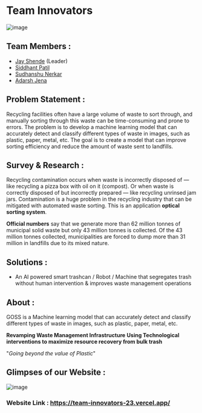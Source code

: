 # Team Innovators
![image](https://user-images.githubusercontent.com/77800620/217883199-3d1b38d2-efd7-426e-8a67-a9dd70c2cc71.png)

## Team Members :
- [Jay Shende](https://github.com/JayShende) (Leader) 
- [Siddhant Patil](https://github.com/Siddhant-Patil0203)
- [Sudhanshu Nerkar](https://github.com/Sudnerkar23)
- [Adarsh Jena](https://github.com/adarshnjena)

## Problem Statement :
Recycling facilities often have a large volume of waste to sort through, and manually sorting
through this waste can be time-consuming and prone to errors. The problem is to develop a
machine learning model that can accurately detect and classify different types of waste in
images, such as plastic, paper, metal, etc. The goal is to create a model that can improve
sorting efficiency and reduce the amount of waste sent to landfills.

## Survey & Research :
Recycling contamination occurs when waste is incorrectly disposed of — like recycling a pizza box with oil on it (compost). Or when waste is correctly disposed of but incorrectly prepared — like recycling unrinsed jam jars.
Contamination is a huge problem in the recycling industry that can be mitigated with automated waste sorting. This is an application **optical sorting system**.

**Official numbers** say that we generate more than 62 million tonnes of municipal solid waste but only 43 million tonnes is collected. Of the 43 million tonnes collected, municipalities are forced to dump more than 31 million in landfills due to its mixed nature.


## Solutions :
- An AI powered smart trashcan / Robot / Machine that segregates trash without human intervention & improves waste management operations

## About :
GOSS is a Machine learning model that can accurately detect
and classify different types of waste in images, such as plastic, paper, metal, etc.

**Revamping Waste Management Infrastructure**
**Using Technological interventions to maximize resource recovery from bulk trash**

"_Going beyond the value of Plastic_"

## Glimpses of our Website :
![image](https://user-images.githubusercontent.com/77800620/217948136-32912386-4621-4c0c-983b-9086e98df5e2.png)


### Website Link : https://team-innovators-23.vercel.app/
